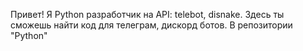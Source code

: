 Привет! Я Python разработчик на API: telebot, disnake.
Здесь ты сможешь найти код для телеграм, дискорд ботов. В репозитории "Python"
